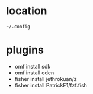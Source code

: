 
# location
`~/.config`


# plugins

- omf install sdk
- omf install eden
- fisher install jethrokuan/z
- fisher install PatrickF1/fzf.fish


